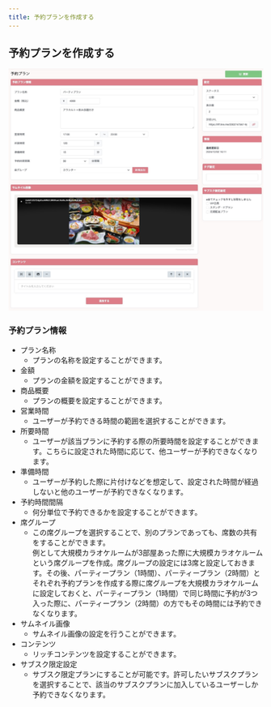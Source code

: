 ```yaml
---
title: 予約プランを作成する
---
```

## 予約プランを作成する
![予約プラン作成画面](../images/reserve-create.jpeg)
### 予約プラン情報
- プラン名称
  - プランの名称を設定することができます。
- 金額
  - プランの金額を設定することができます。
- 商品概要
  - プランの概要を設定することができます。
- 営業時間
  - ユーザーが予約できる時間の範囲を選択することができます。
- 所要時間
  - ユーザーが該当プランに予約する際の所要時間を設定することができます。こちらに設定された時間に応じて、他ユーザーが予約できなくなります。
- 準備時間
  - ユーザーが予約した際に片付けなどを想定して、設定された時間が経過しないと他のユーザーが予約できなくなります。
- 予約時間間隔
  - 何分単位で予約できるかを設定することができます。
- 席グループ
  - この席グループを選択することで、別のプランであっても、席数の共有をすることができます。  
例として大規模カラオケルームが3部屋あった際に大規模カラオケルームという席グループを作成。席グループの設定には3席と設定しておきます。その後、パーティープラン（1時間）、パーティープラン（2時間）とそれぞれ予約プランを作成する際に席グループを大規模カラオケルームに設定しておくと、パーティープラン（1時間）で同じ時間に予約が3つ入った際に、パーティープラン（2時間）の方でもその時間には予約できなくなります。
- サムネイル画像
  - サムネイル画像の設定を行うことができます。
- コンテンツ
  - リッチコンテンツを設定することができます。
- サブスク限定設定
  - サブスク限定プランにすることが可能です。許可したいサブスクプランを選択することで、該当のサブスクプランに加入しているユーザーしか予約できなくなります。